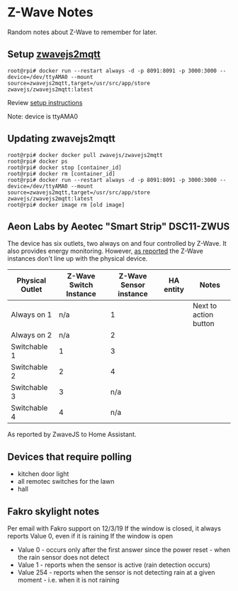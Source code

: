 # Z-Wave Notes

Random notes about Z-Wave to remember for later.

## Setup [zwavejs2mqtt](https://zwave-js.github.io/zwavejs2mqtt)

```console
root@rpi# docker run --restart always -d -p 8091:8091 -p 3000:3000 --device=/dev/ttyAMA0 --mount source=zwavejs2mqtt,target=/usr/src/app/store zwavejs/zwavejs2mqtt:latest
```

Review [setup instructions](https://zwave-js.github.io/zwavejs2mqtt/#/usage/setup)

Note:  device is ttyAMA0

## Updating zwavejs2mqtt

```console
root@rpi# docker docker pull zwavejs/zwavejs2mqtt
root@rpi# docker ps
root@rpi# docker stop [container_id]
root@rpi# docker rm [container_id]
root@rpi# docker run --restart always -d -p 8091:8091 -p 3000:3000 --device=/dev/ttyAMA0 --mount source=zwavejs2mqtt,target=/usr/src/app/store zwavejs/zwavejs2mqtt:latest
root@rpi# docker image rm [old image]
```

## Aeon Labs by Aeotec "Smart Strip" DSC11-ZWUS
The device has six outlets, two always on and four controlled by Z-Wave.  It also provides energy monitoring.  However, [as reported](https://forum.universal-devices.com/topic/22350-aeon-labs-smart-strip-dsc11-off-by-2-ports-power-consumption/) the Z-Wave instances don't line up with the physical device.

Physical Outlet | Z-Wave Switch Instance | Z-Wave Sensor instance | HA entity | Notes
------------ | - | - | - | -
Always on 1 | n/a | 1 | | Next to action button
Always on 2 | n/a | 2 | |
Switchable 1 | 1 | 3 | |
Switchable 2 | 2 | 4 | |
Switchable 3 | 3 | n/a | |
Switchable 4 | 4 | n/a | |

As reported by ZwaveJS to Home Assistant.

## Devices that require polling
- kitchen door light
- all remotec switches for the lawn
- hall

## Fakro skylight notes

Per email with Fakro support on 12/3/19
If the window is closed, it always reports Value 0, even if it is raining
If the window is open

- Value 0 - occurs only after the first answer since the power reset - when the rain sensor does not detect
- Value 1 - reports when the sensor is active (rain detection occurs)
- Value 254 - reports when the sensor is not detecting rain at a given moment - i.e. when it is not raining
